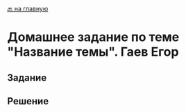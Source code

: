 [🔙 на главную](https://github.com/YeezyWhy/netology-homework/tree/main)

# Домашнее задание по теме "Название темы". Гаев Егор

## Задание

## Решение
